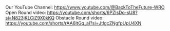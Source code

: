 Our YouTube Channel:
https://www.youtube.com/@BackToTheFuture-WRO
Open Round video:
https://youtube.com/shorts/6PZlsDo-sU8?si=N823jKLCiZ9X0kKQ
Obstacle Round video:
https://youtube.com/shorts/rAA6ltGq_aI?si=JtlgcZNgfpUpU4XN

